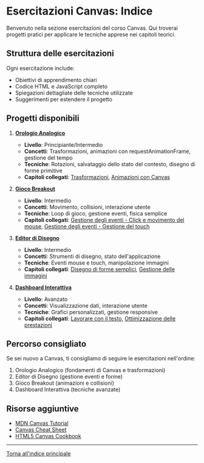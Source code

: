 # Esercitazioni Canvas: Indice

Benvenuto nella sezione esercitazioni del corso Canvas. Qui troverai progetti pratici per applicare le tecniche apprese nei capitoli teorici.

## Struttura delle esercitazioni

Ogni esercitazione include:
- Obiettivi di apprendimento chiari
- Codice HTML e JavaScript completo
- Spiegazioni dettagliate delle tecniche utilizzate
- Suggerimenti per estendere il progetto

## Progetti disponibili

1. [**Orologio Analogico**](orologio-analogico.md)
   - **Livello**: Principiante/Intermedio
   - **Concetti**: Trasformazioni, animazioni con requestAnimationFrame, gestione del tempo
   - **Tecniche**: Rotazioni, salvataggio dello stato del contesto, disegno di forme primitive
   - **Capitoli collegati**: [Trasformazioni](../07.07%20Trasformazioni.md), [Animazioni con Canvas](../07.12%20Animazioni%20con%20Canvas.md)

2. [**Gioco Breakout**](breakout-game.md)
   - **Livello**: Intermedio
   - **Concetti**: Movimento, collisioni, interazione utente
   - **Tecniche**: Loop di gioco, gestione eventi, fisica semplice
   - **Capitoli collegati**: [Gestione degli eventi - Click e movimento del mouse](../07.10%20Gestione%20degli%20eventi%20-%20Click%20e%20movimento%20del%20mouse.md), [Gestione degli eventi - Gestione del touch](../07.11%20Gestione%20degli%20eventi%20-%20Gestione%20del%20touch.md)

3. [**Editor di Disegno**](editor-disegno.md)
   - **Livello**: Intermedio
   - **Concetti**: Strumenti di disegno, stato dell'applicazione
   - **Tecniche**: Eventi mouse e touch, manipolazione immagini
   - **Capitoli collegati**: [Disegno di forme semplici](../07.03%20Disegno%20di%20forme%20semplici.md), [Gestione delle immagini](../07.09%20Gestione%20delle%20immagini.md)

4. [**Dashboard Interattiva**](dashboard-interattiva.md)
   - **Livello**: Avanzato
   - **Concetti**: Visualizzazione dati, interazione utente
   - **Tecniche**: Grafici personalizzati, gestione responsive
   - **Capitoli collegati**: [Lavorare con il testo](../07.05%20Lavorare%20con%20il%20testo.md), [Ottimizzazione delle prestazioni](../07.13%20Ottimizzazione%20delle%20prestazioni.md)

## Percorso consigliato

Se sei nuovo a Canvas, ti consigliamo di seguire le esercitazioni nell'ordine:
1. Orologio Analogico (fondamenti di Canvas e trasformazioni)
2. Editor di Disegno (gestione eventi e forme)
3. Gioco Breakout (animazioni e collisioni)
4. Dashboard Interattiva (tecniche avanzate)

## Risorse aggiuntive

- [MDN Canvas Tutorial](https://developer.mozilla.org/en-US/docs/Web/API/Canvas_API/Tutorial)
- [Canvas Cheat Sheet](https://simon.html5.org/dump/html5-canvas-cheat-sheet.html)
- [HTML5 Canvas Cookbook](https://www.packtpub.com/product/html5-canvas-cookbook/9781849691369)

---
[Torna all'indice principale](../README.md)
